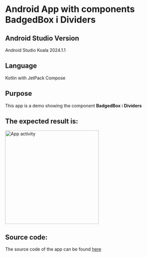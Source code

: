 # Android App with components BadgedBox i Dividers
## Android Studio Version
Android Studio Koala 2024.1.1

## Language
Kotlin with JetPack Compose

## Purpose
This app is a demo showing the component **BadgedBox** i **Dividers**

## The expected result is:
<img src="Screenshot_20241104_221537.png" alt="App activity" width="300"/>

## Source code:
The source code of the app can be found [here](app/src/main/java/com/example/componentdropdownmenu/MainActivity.kt)
